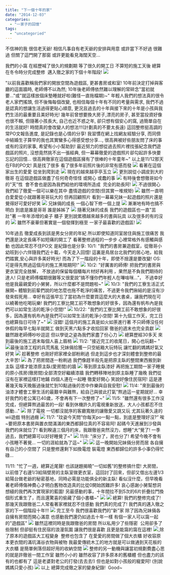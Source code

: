 ```yaml
---
title: "下一個十年的家"
date: "2014-12-03"
categories: 
  - "一家子的回憶"
tags: 
  - "uncategoried"
---
```


不信神的我 很信老天爺! 相信凡事自有老天爺的安排與用意 或許當下不好過 很難過 但關了這門開了那窗 或許更能看見海闊天空...

我們的小窩 在經歷喊了很久的規劃期 等了很久的開工日 不算短的施工天後 總算在冬令時分完成整修  邁入徹之家的下個十年階段! ![](https://scontent-a-sin.xx.fbcdn.net/hphotos-xpa1/v/t1.0-9/988837_972200939463148_2846840486387091133_n.jpg?oh=bfde69f2bd2e4f3fcf84f6a518a2f184&oe=55174901)

"以前我喜歡稱我們家的開放空間為遊戲區, 更甚書房或和室! 10年前決定打掉與客廳的這面牆時, 老師傅不以為然; 10年後老師傅依然難以理解的常碎念"當初就要..."或"就這樣放個床墊睡就好啦(難怪一直拖檔期)~" 年輕人我們的想法真的很令老人家們搖頭, 但不後悔每個改變, 也相信每個十年有不同的考量與需求, 我們不過是認真的想讓生活過得更貼心順意, 更況且過去的十年與接下來的十年是小孩與我們生活的最重要且美好時光! 幾年前曾想要換大房子,漂亮的房子, 甚至當投資好像也很不賴, 但隨著小孩長大, 自己也近不惑之年, 卻只想有個安心的窩, 過簡單自在的生活就好! 時間真的會改變人的想法!!!(計劃真的不要太長遠) 這回整修挺高調的常PO文報告進度, 是記錄也是心情的分享! 我習慣在網上找網友經驗分享, 而同儕中結婚生子算早的我也其實蠻多心得感受想分享..., 很高興被好些朋友問了床的事或有的沒的家事, 希望有小小幫助到! 最近努力的想從過去照片裡找張紀念我們遊戲區的照片, 沒想竟然挑不出一張經典, 但一幕幕徹愛的遊戲照片卻勾起許多快要忘記的回憶... 很高興徹家在這個遊戲區擁有了很棒的十年童年~" 以上是11/12那天在FB的PO文! 真是找了很多 看了很多年前照片後的非常有感而發 ![](images/357689784_bae11c1b2a.jpg) 看著在這個家出生的愛愛 從坐到爬到走 ![](images/357678344_c257d2d5c4.jpg) 現在的越來越亭亭玉立 ![](images/11699255654_bbc6433250.jpg) 更別說從小調皮到大的徹哥 在這個遊戲區做盡了任何奇奇怪怪 或開心 或蠢的事 ![](images/325757955_02118ef954.jpg) 有時後會想徹哥如今的"天"性  會不會也是因為我們給他的環境所造成  完全的助長阿! ![](images/11699249704_543fff299e.jpg) 不過很開心我們給了徹愛一個可以樂在其中 盡情遊戲的空間(但其實一堆規矩) ![](images/429935498_c7d3409670.jpg) 雖然一直明白愛愛從小就跟著哥哥玩大的 但再回顧照片 看到一幕幕兄妹一起遊戲的照片還是覺得好可愛好好笑 ![](images/357681748_25aa0f3e87.jpg) 兄妹倆的成長 一個心智下修一個上提 ![](images/414281475_12dad514c0.jpg) 漸漸地有時也搞不明白 到底是誰是哥哥 誰是姊姊了 ![](images/4553204604_5e4e3c297b.jpg) 隨著兄妹的成長 我們的遊戲區也一直"茁壯"著 一年年添增的桌子 櫃子 更別說累積越來越多的書與玩具 以及很多的有的沒的 ![](images/5225496540_3dbd3a092c.jpg) 雖然不豪華但著實是一個發揮到極至 一家子最喜歡的遊戲區! ![](images/6287473729_06969cbb96.jpg) 

10年過去 徹愛成長到該是男女分房的年紀 所以即使知道同室居住與施工很痛苦 我們還是決定長痛不如短痛的開工了 看著整修過程的一步步 心裡常格外有感觸與感動 也因此常忍不住PO文 是紀錄也是分享: 10/1: "我們的書房兼遊戲室，從徹哥小幼班到小六伴隨我們近十載，今天走入回憶! 這裏是鳥居台北我們的居心地，給我們踏實,安心與許多美好時光! 而為了下一階段的十年，即使不捨還是要改變! OS:可是得先熬過這個月的施工黑暗期阿!" ![](images/14992613773_973aa9d588.jpg) 10/2: "好厲害的師傅! 把我們的書房與更衣室完全肢解， 不放過的保留每個櫃每片材好再利用 ，果然是不負我們期待的達人! 只是老師傅檔期很難等又很愛說”搞不懂你們年輕人在嗶啥咪...”， 不過幸好他是我最親愛的小舅舅，所以什麼都不是問題啦~" ![](images/15426110949_a49f8e8afb.jpg) 10/3: "我們的工寮生活正式展開~ 體驗到前輩們說的地怎麼也拖不乾淨的痛苦，不過更令我們揪結的是沒有沙發來假死用... 幸好有這張早忘了當初為什麼要買這麼大的大書桌，讓我們現在可以繞著他吃喝玩樂! 我們的工寮比開工前不敢想象的好很多，因為還有帆布內是我們可以如常生活的乾淨小空間!" ![](images/14992619603_1ee407c3c8.jpg) 10/22: "我們的工寮比開工前不敢想象的好很多，因為還有帆布內是我們可以如常生活的乾淨小空間! 第十九個工作天，完工日也總算指日可待了~" ![](images/15426902058_5e7ff3bdce.jpg) 沒錯! 這個月的施工真是如火如荼進行著 不只師傅沒任何休假的每早七點半就開工 做到天黑六點多才收拾回家 徹爸的週末也完全貢獻 ![](images/14992629443_bb8e19cce0.jpg) 雖然跟老師傅吵吵逗逗 但以學徒之姿為我們家盡了份心力 ![](images/15610099431_5c46fb2ac4.jpg) 總算歷經30多天 來到最後的施工週末每個人喜上眉梢 [![](images/15645682270_befb9a4c93.jpg)](http://flickr.com/photos/33703965@N00/15645682270) 11/2: "接近完工的收尾日，開心也玩翻~ " [![](images/15828343691_9325f25864.jpg)](http://flickr.com/photos/33703965@N00/15828343691)最後油漆工程的兵荒馬亂 兄妹倆拾獲一只空紙箱大玩特玩 讓忙翻的媽媽好氣又好笑 ![](images/15645072027_15aaf8d562.jpg) 趁著整修 也剛好把家裡全部粉刷過 但走到這步也才深刻體會到整修的最大辛苦! [![](images/15210257424_87800fb45d.jpg)](http://flickr.com/photos/33703965@N00/15210257424) 為了把房間逐一粉刷過 我們像趕羊般先是把原主臥的整間東西搬到新主臥 這樣才能漆原主臥(愛房間)的牆 [![](images/15832076702_c18195ffe7.jpg)](http://flickr.com/photos/33703965@N00/15832076702) 等到原主臥漆好 再把施工期間一家子睡覺的原小孩房(徹房間)全部清空好繼續漆牆 我們轉移陣地到原主臥睡了幾晚 我們從沒有在家裡這樣打地鋪 四個人連在一起睡 徹愛好開心 笑說好像住民宿阿! 這是連著幾天每天晚飯過後就忙到10點過後的苦中作樂與自我安慰! [![](images/15830510835_04e2d6ec1a.jpg)](http://flickr.com/photos/33703965@N00/15830510835) 11/4: "來到最後的油漆才體會工寮生活的最艱辛與難熬，給自己與彼此打氣”熬過這一星期就好... 幸好我們的老公寓已40歲，不會再有下一次整修了~" ![](images/15211090313_06329db189.jpg) 11/5: "雖然還有很多工作沒完成，但總算熬過最苦的一段! 看到休機許久的電視重新放送，大人小孩都忍不住感動..." [![](images/15210552034_b19899018f.jpg)](http://flickr.com/photos/33703965@N00/15210552034) 除了電視 一切都沒就序的客廳寬敞的讓徹愛又跳又玩 尤其玩著久違的wii遊戲 特別過癮 [![](images/15828779802_98b2aa6d85.jpg)](http://flickr.com/photos/33703965@N00/15828779802) 11/7: "玟姿今天問”你每天po一點一點，到底是整理好沒?” 唉~要把原本書房與置衣間滿滿的東西都歸位真的不容易阿! 起碼今天進展到沙發與我們的床就位了! 看到睽違三個月的床，我跟徹爸突然沒力，想睡”大”覺了! 一季過去，我們總算可以好好睡覺了~" ![](images/15641405029_96983b03a5.jpg) 11/8: "床分了，房也分了! 希望今晚不會有小孩睡不著覺... 一切的涯給就為了這~" [![](images/15825339961_8628496bd1.jpg)](http://flickr.com/photos/33703965@N00/15825339961) ![](images/15211089183_cc5eb72eb6.jpg) 這一晚開始兄妹倆分房而居 各自擁有自己的小空間了 只是整修還剩下如換電燈 裝電燈 東西都歸位的許多小事仍得忙碌...

11/11: "忙了一週，總算近尾聲! 也該謎題揭曉”一切如舊”的整修搞什麼! 大房間，以前借了右邊1/3給隔壁房的主臥室做更衣室，這回討了回來，但卻又借出左邊1/3給陽台做老爺的秘密基地，同時必需是功能俱全的新主臥! 看似沒什麼，但早晚看著老師傅傷神費心才明白舊物改造真的比從0開始困難許多! 哀心感謝小舅幫想洞想縫的我們再次實現家的藍圖! 另最感動的事，十年間拉不到5次的6片折疊拉門換個形式重生了，而且還驚喜的偷藏了個小書櫃~" [![](images/15830512075_2b90f9d1bc.jpg)](http://flickr.com/photos/33703965@N00/15830512075) [![](images/15641406269_a95f5f9f77.jpg)](http://flickr.com/photos/33703965@N00/15641406269) 總算! 我們的整修完成了! 那幾天我跟徹爸二人常看著家裡就忍不住感動 我們真的完成了! 我們真的邁入徹之家的下一個階段十年!!! [![](images/15645101638_64951ba00a.jpg)](http://flickr.com/photos/33703965@N00/15645101638) 完工至今 我們很喜歡我們的"新"家 除了因為兄妹倆各自擁有房間而開心滿意 也感動我們還仍如過去十年一樣 有個一家人可以窩一起的"遊戲區" [![](images/15211094903_6eb62bf150.jpg)](http://flickr.com/photos/33703965@N00/15211094903) 雖然這裡同時是我跟徹爸的房間 所以私用少了些隱密  公用卻多了些限制 但卻挺有住民宿的浪漫氛圍 讓我們很是喜歡 且更是能窩的窩在這裡! ![](images/15645098128_4ec6e79712.jpg)[ ](http://flickr.com/photos/33703965@N00/15645101638)除了原本的遊戲區大工程變身  整修也包含了 在愛愛的房間做了個大衣櫃 好收容原本更衣間的滿坑滿谷衣物與被物 我最愛傳統木工的地方就是可以做通到天花板的大衣櫃 是簡單俐落但超好用的收納空間 [![](images/15644802158_ef41d98c73.jpg)](http://flickr.com/photos/33703965@N00/15644802158) 整修的另一動機與讓當初規劃費盡心思的就是許徹爸一間工作室 雖然小小的 雖然收容了許多原本的舊櫃體 但也盡力的該有的也都有了 這是老婆對老公的打發(去去去!) 但也是如對小孩般的寵愛阿! (別說媽媽只愛小孩) [![](images/15645369117_266601c8af.jpg)](http://flickr.com/photos/33703965@N00/15645369117) 以上 總算完成徹之家的變身紀錄!  Good~
